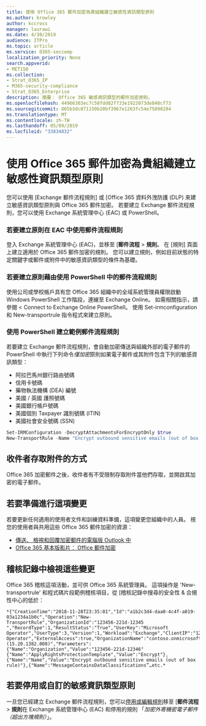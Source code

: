 ```yaml
---
title: 使用 Office 365 郵件加密為貴組織建立敏感性資訊類型原則
ms.author: krowley
author: kccross
manager: laurawi
ms.date: 4/30/2019
audience: ITPro
ms.topic: article
ms.service: O365-seccomp
localization_priority: None
search.appverid:
- MET150
ms.collection:
- Strat_O365_IP
- M365-security-compliance
- Strat_O365_Enterprise
description: 摘要： Office 365 敏感資訊類型的郵件加密原則。
ms.openlocfilehash: 44966303ec7c58fdd82f733e1922073de848cf73
ms.sourcegitcommit: 865b3dc071150b20bf3967e1263fc54e75898284
ms.translationtype: MT
ms.contentlocale: zh-TW
ms.lasthandoff: 05/09/2019
ms.locfileid: "33834832"
---
```

# <a name="create-a-sensitive-information-type-policy-for-your-organization-using-office-365-message-encryption"></a>使用 Office 365 郵件加密為貴組織建立敏感性資訊類型原則

您可以使用 [Exchange 郵件流程規則] 或 [Office 365 資料外洩防護 (DLP) 來建立敏感資訊類型原則與 Office 365 郵件加密。 若要建立 Exchange 郵件流程規則，您可以使用 Exchange 系統管理中心 (EAC) 或 PowerShell。

### <a name="to-create-the-policy-by-using-mail-flow-rules-in-the-eac"></a>若要建立原則在 EAC 中使用郵件流程規則

登入 Exchange 系統管理中心 (EAC)，並移至 [**郵件流程** > **規則**。 在 [規則] 頁面上建立適用於 Office 365 郵件加密的規則。 您可以建立規則，例如目前狀態的特定關鍵字或郵件或附件中的敏感資訊類型的條件為基礎。

### <a name="to-create-the-policy-by-using-mail-flow-rules-in-powershell"></a>若要建立原則藉由使用 PowerShell 中的郵件流程規則

使用公司或學校帳戶具有您 Office 365 組織中的全域系統管理員權限啟動 Windows PowerShell 工作階段，連線至 Exchange Online。 如需相關指示，請參閱 < <b0>Connect to Exchange Online PowerShell</b0>。 使用 Set-irmconfiguration 和 New-transportrule 指令程式來建立原則。

### <a name="example-mail-flow-rule-created-with-powershell"></a>使用 PowerShell 建立範例郵件流程規則

若要建立 Exchange 郵件流程規則，會自動加密傳送與組織外部的電子郵件的 PowerShell 中執行下列命令*僅加密*原則如果電子郵件或其附件包含下列的敏感資訊類型：

- 阿拉巴馬州銀行路由號碼
- 信用卡號碼
- 藥物執法機構 (DEA) 編號
- 美國 / 英國 護照號碼
- 美國銀行帳戶號碼
- 美國個別 Taxpayer 識別號碼 (ITIN)
- 美國社會安全號碼 (SSN)

```powershell
Set-IRMConfiguration -DecryptAttachmentsForEncryptOnly $true
New-TransportRule -Name "Encrypt outbound sensitive emails (out of box rule)" -SentToScope  NotInOrganization  -ApplyRightsProtectionTemplate "Encrypt" -MessageContainsDataClassifications @(@{Name="ABA Routing Number"; minCount="1"},@{Name="Credit Card Number"; minCount="1"},@{Name="Drug Enforcement Agency (DEA) Number"; minCount="1"},@{Name="U.S. / U.K. Passport Number"; minCount="1"},@{Name="U.S. Bank Account Number"; minCount="1"},@{Name="U.S. Individual Taxpayer Identification Number (ITIN)"; minCount="1"},@{Name="U.S. Social Security Number (SSN)"; minCount="1"}) -SenderNotificationType "NotifyOnly"
```

## <a name="how-recipients-access-attachments"></a>收件者存取附件的方式

Office 365 加密郵件之後，收件者有不受限制存取附件當他們存取，並開啟其加密的電子郵件。

## <a name="to-prepare-for-this-change"></a>若要準備進行這項變更

若要更新任何適用的使用者文件和訓練資料準備，這項變更您組織中的人員。 視您的使用者與共用這些 Office 365 郵件加密的資源：

- [傳送、 檢視和回覆加密郵件的電腦版 Outlook 中](https://support.office.com/article/send-view-and-reply-to-encrypted-messages-in-outlook-for-pc-eaa43495-9bbb-4fca-922a-df90dee51980)
- [Office 365 基本版影片： Office 郵件加密](https://youtu.be/CQR0cG_iEUc)

## <a name="view-these-changes-in-the-audit-log"></a>稽核記錄中檢視這些變更

Office 365 稽核這項活動，並可供 Office 365 系統管理員。 這項操作是 'New-transportrule' 和程式碼片段範例稽核項目，從 [稽核記錄中搜尋的安全性 & 合規性中心的低於：

```text
*{"CreationTime":"2018-11-28T23:35:01","Id":"a1b2c3d4-daa0-4c4f-a019-03a1234a1b0c","Operation":"New-TransportRule","OrganizationId":"123456-221d-12345 ","RecordType":1,"ResultStatus":"True","UserKey":"Microsoft Operator","UserType":3,"Version":1,"Workload":"Exchange","ClientIP":"123.456.147.68:17584","ObjectId":"","UserId":"Microsoft Operator","ExternalAccess":true,"OrganizationName":"contoso.onmicrosoft.com","OriginatingServer":"CY4PR13MBXXXX (15.20.1382.008)","Parameters": {"Name":"Organization","Value":"123456-221d-12346"{"Name":"ApplyRightsProtectionTemplate","Value":"Encrypt"},{"Name":"Name","Value":"Encrypt outbound sensitive emails (out of box rule)"},{"Name":"MessageContainsDataClassifications”…etc.*
```

## <a name="to-disable-or-customize-the-sensitive-information-types-policy"></a>若要停用或自訂的敏感資訊類型原則

一旦您已經建立 Exchange 郵件流程規則，您可以[停用或編輯規則](https://docs.microsoft.com/exchange/security-and-compliance/mail-flow-rules/manage-mail-flow-rules#enable-or-disable-a-mail-flow-rule)移至 [**郵件流程** > **規則**在 Exchange 系統管理中心 (EAC) 和停用的規則 「*加密外寄機密電子郵件 （超出方塊規則）*」。
